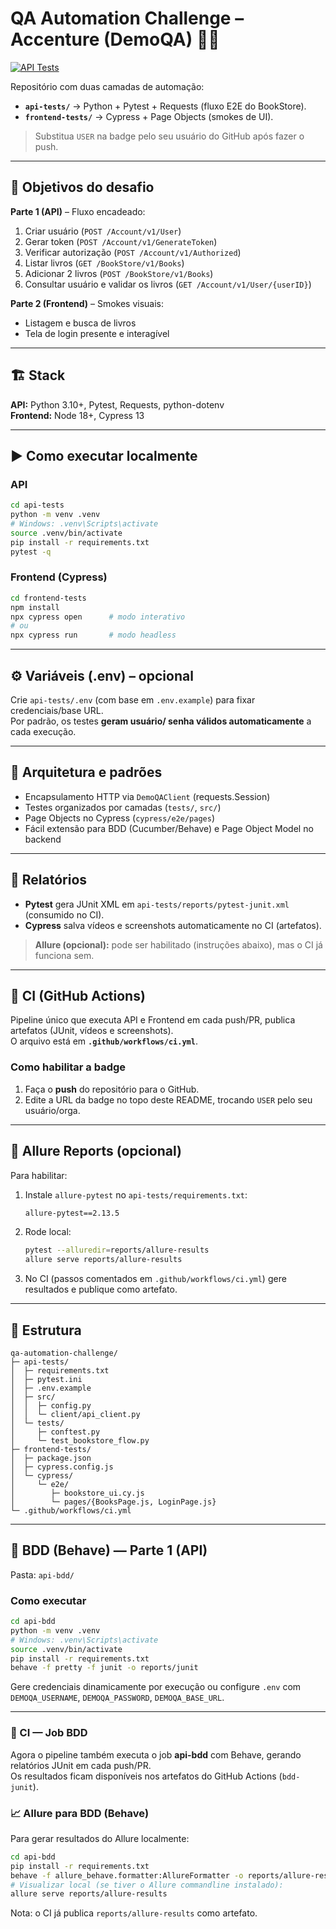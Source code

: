 
# QA Automation Challenge – Accenture (DemoQA)  🧪🚀

[![API Tests](https://github.com/USER/qa-automation-challenge/actions/workflows/ci.yml/badge.svg)](https://github.com/USER/qa-automation-challenge/actions/workflows/ci.yml)

Repositório com duas camadas de automação:
- **`api-tests/`** → Python + Pytest + Requests (fluxo E2E do BookStore).
- **`frontend-tests/`** → Cypress + Page Objects (smokes de UI).

> Substitua `USER` na badge pelo seu usuário do GitHub após fazer o push.

---

## 🎯 Objetivos do desafio
**Parte 1 (API)** – Fluxo encadeado:
1. Criar usuário (`POST /Account/v1/User`)
2. Gerar token (`POST /Account/v1/GenerateToken`)
3. Verificar autorização (`POST /Account/v1/Authorized`)
4. Listar livros (`GET /BookStore/v1/Books`)
5. Adicionar 2 livros (`POST /BookStore/v1/Books`)
6. Consultar usuário e validar os livros (`GET /Account/v1/User/{userID}`)

**Parte 2 (Frontend)** – Smokes visuais:
- Listagem e busca de livros
- Tela de login presente e interagível

---

## 🏗️ Stack
**API:** Python 3.10+, Pytest, Requests, python-dotenv  
**Frontend:** Node 18+, Cypress 13

---

## ▶️ Como executar localmente

### API
```bash
cd api-tests
python -m venv .venv
# Windows: .venv\Scripts\activate
source .venv/bin/activate
pip install -r requirements.txt
pytest -q
```

### Frontend (Cypress)
```bash
cd frontend-tests
npm install
npx cypress open      # modo interativo
# ou
npx cypress run       # modo headless
```

---

## ⚙️ Variáveis (.env) – opcional
Crie `api-tests/.env` (com base em `.env.example`) para fixar credenciais/base URL.  
Por padrão, os testes **geram usuário/ senha válidos automaticamente** a cada execução.

---

## 🧱 Arquitetura e padrões
- Encapsulamento HTTP via `DemoQAClient` (requests.Session)
- Testes organizados por camadas (`tests/`, `src/`)
- Page Objects no Cypress (`cypress/e2e/pages`)
- Fácil extensão para BDD (Cucumber/Behave) e Page Object Model no backend

---

## 🧪 Relatórios
- **Pytest** gera JUnit XML em `api-tests/reports/pytest-junit.xml` (consumido no CI).
- **Cypress** salva vídeos e screenshots automaticamente no CI (artefatos).

> **Allure (opcional):** pode ser habilitado (instruções abaixo), mas o CI já funciona sem.

---

## 🤖 CI (GitHub Actions)
Pipeline único que executa API e Frontend em cada push/PR, publica artefatos (JUnit, vídeos e screenshots).  
O arquivo está em **`.github/workflows/ci.yml`**.

### Como habilitar a badge
1. Faça o **push** do repositório para o GitHub.
2. Edite a URL da badge no topo deste README, trocando `USER` pelo seu usuário/orga.

---

## 🧴 Allure Reports (opcional)
Para habilitar:
1. Instale `allure-pytest` no `api-tests/requirements.txt`:
   ```txt
   allure-pytest==2.13.5
   ```
2. Rode local:
   ```bash
   pytest --alluredir=reports/allure-results
   allure serve reports/allure-results
   ```
3. No CI (passos comentados em `.github/workflows/ci.yml`) gere resultados e publique como artefato.

---

## 📁 Estrutura
```
qa-automation-challenge/
├─ api-tests/
│  ├─ requirements.txt
│  ├─ pytest.ini
│  ├─ .env.example
│  ├─ src/
│  │  ├─ config.py
│  │  └─ client/api_client.py
│  └─ tests/
│     ├─ conftest.py
│     └─ test_bookstore_flow.py
├─ frontend-tests/
│  ├─ package.json
│  ├─ cypress.config.js
│  └─ cypress/
│     └─ e2e/
│        ├─ bookstore_ui.cy.js
│        └─ pages/{BooksPage.js, LoginPage.js}
└─ .github/workflows/ci.yml
```


---

## 🧩 BDD (Behave) — Parte 1 (API)
Pasta: `api-bdd/`

### Como executar
```bash
cd api-bdd
python -m venv .venv
# Windows: .venv\Scripts\activate
source .venv/bin/activate
pip install -r requirements.txt
behave -f pretty -f junit -o reports/junit
```
Gere credenciais dinamicamente por execução ou configure `.env` com `DEMOQA_USERNAME`, `DEMOQA_PASSWORD`, `DEMOQA_BASE_URL`.


---

### 🤖 CI — Job BDD
Agora o pipeline também executa o job **api-bdd** com Behave, gerando relatórios JUnit em cada push/PR.  
Os resultados ficam disponíveis nos artefatos do GitHub Actions (`bdd-junit`).


### 📈 Allure para BDD (Behave)
Para gerar resultados do Allure localmente:
```bash
cd api-bdd
pip install -r requirements.txt
behave -f allure_behave.formatter:AllureFormatter -o reports/allure-results -f pretty
# Visualizar local (se tiver o Allure commandline instalado):
allure serve reports/allure-results
```
Nota: o CI já publica `reports/allure-results` como artefato.
